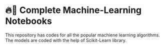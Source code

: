 # 🔥🚀 Complete Machine-Learning Notebooks
This repository has codes for all the popular machiene learning algorithms. The models are coded with the help of Scikit-Learn library.

